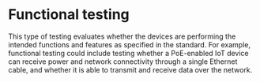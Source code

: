 # Functional testing

This type of testing evaluates whether the devices are performing the intended functions and features as specified in the standard. For example, functional testing could include testing whether a PoE-enabled IoT device can receive power and network connectivity through a single Ethernet cable, and whether it is able to transmit and receive data over the network.

